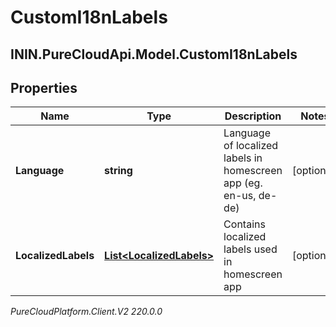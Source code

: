 # CustomI18nLabels

## ININ.PureCloudApi.Model.CustomI18nLabels

## Properties

|Name | Type | Description | Notes|
|------------ | ------------- | ------------- | -------------|
| **Language** | **string** | Language of localized labels in homescreen app (eg. en-us, de-de) | [optional] |
| **LocalizedLabels** | [**List&lt;LocalizedLabels&gt;**](LocalizedLabels) | Contains localized labels used in homescreen app | [optional] |



_PureCloudPlatform.Client.V2 220.0.0_
